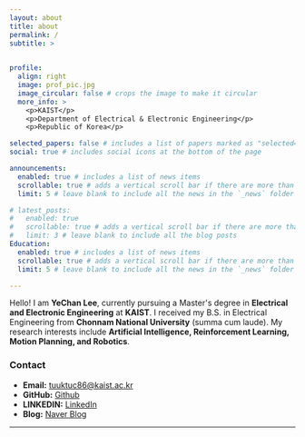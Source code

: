 ```yaml
---
layout: about
title: about
permalink: /
subtitle: >
  

profile:
  align: right
  image: prof_pic.jpg
  image_circular: false # crops the image to make it circular
  more_info: >
    <p>KAIST</p>
    <p>Department of Electrical & Electronic Engineering</p>
    <p>Republic of Korea</p>

selected_papers: false # includes a list of papers marked as "selected={true}"
social: true # includes social icons at the bottom of the page

announcements:
  enabled: true # includes a list of news items
  scrollable: true # adds a vertical scroll bar if there are more than 3 news items
  limit: 5 # leave blank to include all the news in the `_news` folder

# latest_posts:
#   enabled: true
#   scrollable: true # adds a vertical scroll bar if there are more than 3 new posts items
#   limit: 3 # leave blank to include all the blog posts
Education:
  enabled: true # includes a list of news items
  scrollable: true # adds a vertical scroll bar if there are more than 3 news items
  limit: 5 # leave blank to include all the news in the `_news` folder

--- 
```


Hello! I am **YeChan Lee**, currently pursuing a Master's degree in **Electrical and Electronic Engineering** at **KAIST**. I received my B.S. in Electrical Engineering from **Chonnam National University** (summa cum laude). My research interests include **Artificial Intelligence, Reinforcement Learning, Motion Planning, and Robotics**.

<!-- I’m passionate about building intelligent systems and exploring cutting-edge technologies that integrate AI with real-world applications. During my undergraduate years, I participated in various competitions, hackathons, and entrepreneurship programs, receiving numerous awards. In my free time, I enjoy mentoring students and sharing knowledge about AI and engineering.

Feel free to explore my [publications page](/publications/) to see some of my recent work. You can also check out my social media links below. -->
### Contact
- **Email:** tuuktuc86@kaist.ac.kr
- **GitHub:** [Github](https://github.com/tuuktuc86)
- **LINKEDIN:** [LinkedIn](https://www.linkedin.com/in/tuuktuc86)
- **Blog:** [Naver Blog](https://blog.naver.com/tuuktuc86)

---
